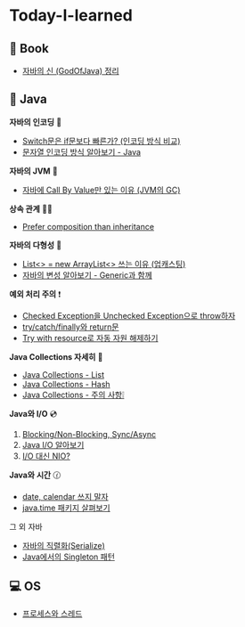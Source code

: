 # Today-I-learned

## 📕 Book

- [자바의 신 (GodOfJava) 정리](/GodOfJava/목차.md)

## 🔎 Java

**자바의 인코딩** 🔑
  - [Switch문은 if문보다 빠른가? (인코딩 방식 비교)](/java/switch_encoding.md)
  - [문자열 인코딩 방식 알아보기 - Java](/java/encoding.md)

**자바의 JVM** 🚕
  - [자바에 Call By Value만 있는 이유 (JVM의 GC)](/java/call_by_value.md)

**상속 관계** 🙅‍♀️
  - [Prefer composition than inheritance](/java/prefer_composition_than_inheritance.md)

**자바의 다형성** 🍇
  - [List<> = new ArrayList<> 쓰는 이유 (업캐스팅)](/java/upcasting.md)
  - [자바의 변성 알아보기 - Generic과 함께](/java/변성.md)

**예외 처리 주의** ❗
  - [Checked Exception을 Unchecked Exception으로 throw하자](/java/wrapping_checked_exception_into_unchecked_exception.md)
  - [try/catch/finally와 return문](/java/try-catch-finally와_return문.md)
  - [Try with resource로 자동 자원 해제하기](/java/try_with_resource.md)

**Java Collections 자세히** 🔎
  - [Java Collections - List](/java/collections_list.md)
  - [Java Collections - Hash](/java/collections_hash.md)
  - [Java Collections - 주의 사항❕](/java/collections_warning.md)

**Java와 I/O** 💿
  1. [Blocking/Non-Blocking, Sync/Async](/IO/blocking_synchronous.md)
  2. [Java I/O 알아보기](/IO/java_io.md)
  3. [I/O 대신 NIO?](/IO/nio.md)

**Java와 시간** 🕜
  - [date, calendar 쓰지 말자](/java/date_calendar_쓰지말자.md)
  - [java.time 패키지 살펴보기](/java/java.time.md)


그 외 자바 

  - [자바의 직렬화(Serialize)](/java/직렬화.md)
  - [Java에서의 Singleton 패턴](/java/singleton.md)


## 💻 OS
- [프로세스와 스레드](/OS/proc_thread.md)
